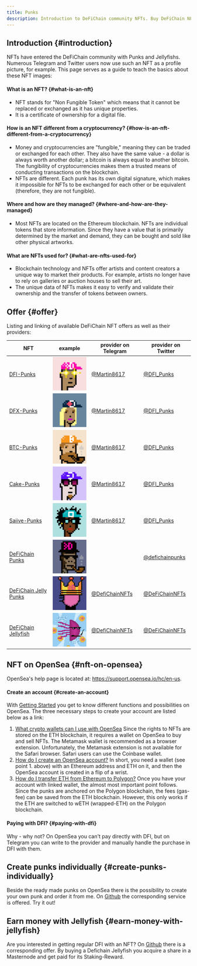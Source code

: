 ```yaml
---
title: Punks
description: Introduction to DeFiChain community NFTs. Buy DeFiChain NFTs on Opensea.
---
```


## Introduction {#introduction}

NFTs have entered the DeFiChain community with Punks and Jellyfishs. Numerous Telegram and Twitter users now use such an NFT as a profile picture, for example. This page serves as a guide to teach the basics about these NFT images:

#### What is an NFT? {#what-is-an-nft}

- NFT stands for "Non Fungible Token" which means that it cannot be replaced or exchanged as it has unique properties.
- It is a certificate of ownership for a digital file.

#### How is an NFT different from a cryptocurrency? {#how-is-an-nft-different-from-a-cryptocurrency}

- Money and cryptocurrencies are "fungible," meaning they can be traded or exchanged for each other. They also have the same value - a dollar is always worth another dollar; a bitcoin is always equal to another bitcoin. The fungibility of cryptocurrencies makes them a trusted means of conducting transactions on the blockchain.
- NFTs are different. Each punk has its own digital signature, which makes it impossible for NFTs to be exchanged for each other or be equivalent (therefore, they are not fungible).

#### Where and how are they managed? {#where-and-how-are-they-managed}

- Most NFTs are located on the Ethereum blockchain. NFTs are individual tokens that store information. Since they have a value that is primarily determined by the market and demand, they can be bought and sold like other physical artworks.

#### What are NFTs used for? {#what-are-nfts-used-for}

- Blockchain technology and NFTs offer artists and content creators a unique way to market their products. For example, artists no longer have to rely on galleries or auction houses to sell their art.
- The unique data of NFTs makes it easy to verify and validate their ownership and the transfer of tokens between owners.

## Offer {#offer}

Listing and linking of available DeFiChain NFT offers as well as their providers:

| **NFT**                                                                      | **example**                                | **provider on Telegram**                     | **provider on Twitter**                                   |
| ---------------------------------------------------------------------------- | ------------------------------------------ | -------------------------------------------- | --------------------------------------------------------- |
| [DFI-Punks](https://opensea.io/collection/dfi-punks)                         | ![](./../media/punks_EN_1_Punk6@20x.png)   | [@Martin8617](https://t.me/Martin8617)       | [@DFI_Punks](https://twitter.com/DFI_Punks)               |
| [DFX-Punks](https://opensea.io/collection/dfx-punks)                         | ![](./../media/punks_EN_2_Punk64@20x.png)  | [@Martin8617](https://t.me/Martin8617)       | [@DFI_Punks](https://twitter.com/DFI_Punks)               |
| [BTC-Punks](https://opensea.io/collection/btc-punks-1)                       | ![](./../media/punks_EN_3_Punk103@20x.png) | [@Martin8617](https://t.me/Martin8617)       | [@DFI_Punks](https://twitter.com/DFI_Punks)               |
| [Cake-Punks](https://opensea.io/collection/cake-punks)                       | ![](./../media/punks_EN_4_Punk106@20x.png) | [@Martin8617](https://t.me/Martin8617)       | [@DFI_Punks](https://twitter.com/DFI_Punks)               |
| [Saiive-Punks](https://opensea.io/collection/saiive-punks)                   | ![](./../media/punks_EN_5_Punk95@20x.png)  | [@Martin8617](https://t.me/Martin8617)       | [@DFI_Punks](https://twitter.com/DFI_Punks)               |
| [DeFiChain Punks](https://opensea.io/collection/defichain-punks-original)    | ![](./../media/DeFiChain_Punks.gif)        |                                              | [@defichainpunks](https://www.twitter.com/defichainpunks) |
| [DeFiChain Jelly Punks](https://opensea.io/collection/defichain-jelly-punks) | ![](./../media/punks_EN_6_Unnamed2.png)    | [@DefiChainNFTs](https://t.me/DeFiChainNFTs) | [@DeFiChainNFTs](https://www.twitter.com/DeFiChainNFTs)   |
| [DeFiChain Jellyfish](https://opensea.io/collection/defijelly)               | ![](./../media/punks_EN_7_Unnamed3.png)    | [@DefiChainNFTs](https://t.me/DeFiChainNFTs) | [@DeFiChainNFTs](https://www.twitter.com/DeFiChainNFTs)   |

## NFT on OpenSea {#nft-on-opensea}

OpenSea's help page is located at: <https://support.opensea.io/hc/en-us>.

#### Create an account {#create-an-account}

With [Getting Started](https://support.opensea.io/hc/en-us/sections/360011539774-Getting-Started) you get to know different functions and possibilities on OpenSea. The three necessary steps to create your account are listed below as a link:

1.  [What crypto wallets can I use with OpenSea](https://support.opensea.io/hc/en-us/articles/1500007978402-What-crypto-wallets-can-I-use-with-OpenSea-) Since the rights to NFTs are stored on the ETH blockchain, it requires a wallet on OpenSea to buy and sell NFTs. The Metamask wallet is recommended as a browser extension. Unfortunately, the Metamask extension is not available for the Safari browser. Safari users can use the Coinbase wallet.
2.  [How do I create an OpenSea account?](https://support.opensea.io/hc/en-us/articles/360061676254-How-do-I-create-an-OpenSea-account-) In short, you need a wallet (see point 1. above) with an Ethereum address and ETH on it, and then the OpenSea account is created in a flip of a wrist.
3.  [How do I transfer ETH from Ethereum to Polygon?](https://support.opensea.io/hc/en-us/articles/1500012881642) Once you have your account with linked wallet, the almost most important point follows. Since the punks are anchored on the Polygon blockchain, the fees (gas-fee) can be saved from the ETH blockchain. However, this only works if the ETH are switched to wETH (wrapped-ETH) on the Polygon blockchain.

#### Paying with DFI? {#paying-with-dfi}

Why - why not? On OpenSea you can't pay directly with DFI, but on Telegram you can write to the provider and manually handle the purchase in DFI with them.

## Create punks individually {#create-punks-individually}

Beside the ready made punks on OpenSea there is the possibility to create your own punk and order it from me. On [Github](https://github.com/Martin8617/DFI-Punks) the corresponding service is offered. Try it out!

## Earn money with Jellyfish {#earn-money-with-jellyfish}

Are you interested in getting regular DFI with an NFT? On [Github](https://github.com/Maurice3005/DeFiChainNFTs) there is a corresponding offer. By buying a Defichain Jellyfish you acquire a share in a Masternode and get paid for its Staking-Reward.
